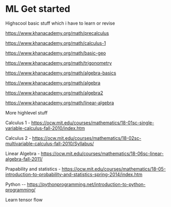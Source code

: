 # ML Get started 


Highscool basic stuff which i have to learn or revise 

https://www.khanacademy.org/math/precalculus

https://www.khanacademy.org/math/calculus-1

https://www.khanacademy.org/math/basic-geo

https://www.khanacademy.org/math/trigonometry

https://www.khanacademy.org/math/algebra-basics

https://www.khanacademy.org/math/algebra

https://www.khanacademy.org/math/algebra2

https://www.khanacademy.org/math/linear-algebra


More highlevel stuff 

Calculus 1 - https://ocw.mit.edu/courses/mathematics/18-01sc-single-variable-calculus-fall-2010/index.htm
          
Calculus 2 - https://ocw.mit.edu/courses/mathematics/18-02sc-multivariable-calculus-fall-2010/Syllabus/

Linear Algebra - https://ocw.mit.edu/courses/mathematics/18-06sc-linear-algebra-fall-2011/


Prapability and statistics - https://ocw.mit.edu/courses/mathematics/18-05-introduction-to-probability-and-statistics-spring-2014/index.htm

Python -- https://pythonprogramming.net/introduction-to-python-programming/


Learn tensor flow 



